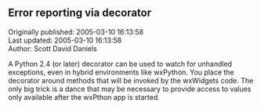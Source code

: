 ## Error reporting via decorator  
Originally published: 2005-03-10 16:13:58  
Last updated: 2005-03-10 16:13:58  
Author: Scott David Daniels  
  
A Python 2.4 (or later) decorator can be used to watch for unhandled exceptions,
even in hybrid environments like wxPython.  You place the decorator around methods that will be invoked by the wxWidgets code.  The only big trick is a dance that may be necessary to provide access to values only available after the wxPthon app is started.